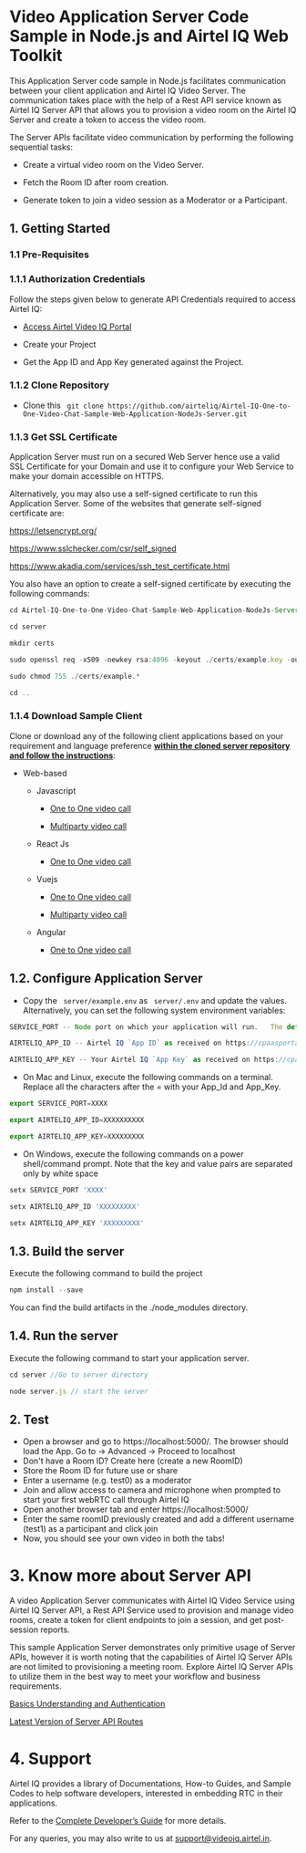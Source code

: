 # Video Application Server Code Sample in Node.js and Airtel IQ Web Toolkit

This Application Server code sample in Node.js facilitates communication between your client application and Airtel IQ Video Server. The communication takes place with the help of a Rest API service known as Airtel IQ Server API that allows you to provision a video room on the Airtel IQ Server and create a token to access the video room.    

The Server APIs facilitate video communication by performing the following sequential tasks: 

* Create a virtual video room on the Video Server. 

* Fetch the Room ID after room creation. 

* Generate token to join a video session as a Moderator or a Participant. 

 

## 1. Getting Started 

### 1.1 Pre-Requisites 

### 1.1.1 Authorization Credentials 

Follow the steps given below to generate API Credentials required to access Airtel IQ: 

* [Access Airtel Video IQ Portal](https://cpaasportal.videoiq.airtel.in/)

* Create your Project 

* Get the App ID and App Key generated against the Project. 

### 1.1.2 Clone Repository

* Clone this ``` git clone https://github.com/airteliq/Airtel-IQ-One-to-One-Video-Chat-Sample-Web-Application-NodeJs-Server.git```

### 1.1.3 Get SSL Certificate 

Application Server must run on a secured Web Server hence use a valid SSL Certificate for your Domain and use it to configure your Web Service to make your domain accessible on HTTPS. 

Alternatively, you may also use a self-signed certificate to run this Application Server. Some of the websites that generate self-signed certificate are: 

https://letsencrypt.org/ 

https://www.sslchecker.com/csr/self_signed 

https://www.akadia.com/services/ssh_test_certificate.html 

You also have an option to create a self-signed certificate by executing the following commands: 

```javascript 
cd Airtel-IQ-One-to-One-Video-Chat-Sample-Web-Application-NodeJs-Server

cd server   

mkdir certs   

sudo openssl req -x509 -newkey rsa:4096 -keyout ./certs/example.key -out ./certs/example.crt -days 10000 -nodes   

sudo chmod 755 ./certs/example.*  

cd .. 

```


### 1.1.4 Download Sample Client 


Clone or download any of the following client applications based on your requirement and language preference **<ins>within the cloned server repository and follow the instructions<ins>**:

* Web-based  

  * Javascript

      * [One to One video call](https://github.com/airteliq/one-to-one-Video-Chat-Sample-Web-Application-Javascript-Client)

      * [Multiparty video call](https://github.com/airteliq/Airtel-IQ-One-to-One-Video-Chat-Sample-Web-Application-Javascript-Client.git)
  
  * React Js
  
      * [One to One video call](https://github.com/airteliq/Airtel-IQ-One-to-One-Video-Chat-Sample-Web-Application-Reactjs-Client)

  * Vuejs
  
      * [One to One video call](https://github.com/Airteliq/Airtel-IQ-One-to-One-Video-Chat-Sample-Web-Application-Vuejs-Client)
  
      * [Multiparty video call](https://github.com/Airteliq/Airtel-IQ-Multiparty-Video-Chat-Sample-Web-Application-Vuejs-Client)
   
   * Angular
  
       * [One to One video call](https://github.com/Airteliq/Airtel-IQ-One-to-One-Video-Chat-Sample-Angular-Application-Client)
   

## 1.2. Configure Application Server 

* Copy the ``` server/example.env``` as ``` server/.env``` and update the values. Alternatively, you can set the following system environment variables: 

 
```javascript
SERVICE_PORT -- Node port on which your application will run. 	The default port setting is 5000 

AIRTELIQ_APP_ID -- Airtel IQ `App ID` as received on https://cpaasportal.videoiq.airtel.in/dashboard/

AIRTELIQ_APP_KEY -- Your Airtel IQ `App Key` as received on https://cpaasportal.videoiq.airtel.in/dashboard/
```

 

* On Mac and Linux, execute the following commands on a terminal. Replace all the characters after the = with your App_Id and App_Key. 
```javascript
export SERVICE_PORT=XXXX   

export AIRTELIQ_APP_ID=XXXXXXXXXX   

export AIRTELIQ_APP_KEY=XXXXXXXXX 
```
* On Windows, execute the following commands on a power shell/command prompt. Note that the key and value pairs are separated only by white space 
```javascript
setx SERVICE_PORT 'XXXX'	 

setx AIRTELIQ_APP_ID 'XXXXXXXXX'	 

setx AIRTELIQ_APP_KEY 'XXXXXXXXX' 
```
 

## 1.3. Build the server  

Execute the following command to build the project 
```javascript
npm install --save  
```
You can find the build artifacts in the ./node_modules directory. 

 
## 1.4. Run the server 

Execute the following command to start your application server. 
```javascript
cd server //Go to server directory 

node server.js // start the server 
```
  
  
## 2. Test 

* Open a browser and go to https://localhost:5000/. The browser should load the App. Go to -> Advanced -> Proceed to localhost
* Don't have a Room ID? Create here (create a new RoomID)
* Store the Room ID for future use or share
* Enter a username (e.g. test0) as a moderator
* Join and allow access to camera and microphone when prompted to start your first webRTC call through Airtel IQ
* Open another browser tab and enter https://localhost:5000/
* Enter the same roomID previously created and add a different username (test1) as a participant and click join
* Now, you should see your own video in both the tabs!
 

# 3. Know more about Server API 

A video Application Server communicates with Airtel IQ Video Service using Airtel IQ Server API, a Rest API Service used to provision and manage video rooms, create a token for client endpoints to join a session, and get post-session reports. 

This sample Application Server demonstrates only primitive usage of Server APIs, however it is worth noting that the capabilities of Airtel IQ Server APIs are not limited to provisioning a meeting room. Explore Airtel IQ Server APIs to utilize them in the best way to meet your workflow and business requirements. 

[Basics Understanding and Authentication](https://www.videoiq.airtel.in/developer/video/server-api/)   

[Latest Version of Server API Routes](https://www.videoiq.airtel.in/developer/video-api/server-api/) 
 

# 4. Support 

Airtel IQ provides a library of Documentations, How-to Guides, and Sample Codes to help software developers, interested in embedding RTC in their applications. 

Refer to the [Complete Developer’s Guide](https://www.videoiq.airtel.in/developer/video-api/client-api/) for more details. 

For any queries, you may also write to us at [support@videoiq.airtel.in](). 
